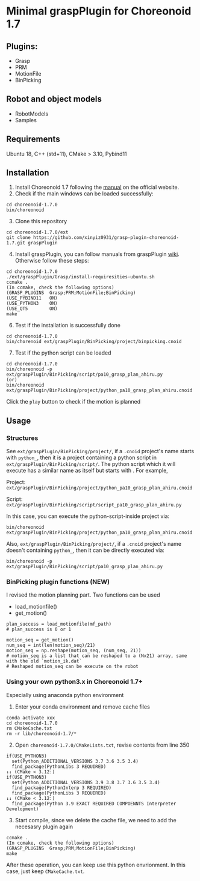 # Minimal graspPlugin for Choreonoid 1.7

## Plugins: 
- Grasp
- PRM
- MotionFile
- BinPicking

## Robot and object models
- RobotModels
- Samples

## Requirements
Ubuntu 18, C++ (std+11), CMake > 3.10, Pybind11

## Installation

1. Install Choreonoid 1.7 following the [manual](https://choreonoid.org/ja/documents/1.7/index.html) on the official website. 
2. Check if the main windows can be loaded successfully: 
```
cd choreonoid-1.7.0
bin/choreonoid
```
3. Clone this repository
```
cd choreonoid-1.7.0/ext
git clone https://github.com/xinyiz0931/grasp-plugin-choreonoid-1.7.git graspPlugin
```
4. Install graspPlugin, you can follow manuals from graspPlugin [wiki](http://www.hlab.sys.es.osaka-u.ac.jp/grasp/ja/node/311). Otherwise follow these steps: 
```
cd choreonoid-1.7.0
./ext/graspPlugin/Grasp/install-requiresities-ubuntu.sh
ccmake .
(In ccmake, check the following options) 
(GRASP_PLUGINS  Grasp;PRM;MotionFile;BinPicking)
(USE_PYBIND11   ON)
(USE_PYTHON3    ON)
(USE_QT5        ON)
make
```
6. Test if the installation is successfully done
```
cd choreonoid-1.7.0
bin/chorenoid ext/graspPlugin/BinPicking/project/binpicking.cnoid
```
7. Test if the python script can be loaded
```
cd choreonoid-1.7.0
bin/choreonoid -p ext/graspPlugin/BinPicking/script/pa10_grasp_plan_ahiru.py
(or)
bin/choreonoid ext/graspPlugin/BinPicking/project/python_pa10_grasp_plan_ahiru.cnoid
```
Click the `play` button to check if the motion is planned

## Usage

### Structures

See `ext/graspPlugin/BinPicking/project/`, if a `.cnoid` project's name starts with `python_`, then it is a project containing a python script in `ext/graspPlugin/BinPicking/script/`. The python script which it will execute has a similar name as itself but starts with . For example, 

Project: `ext/graspPlugin/BinPicking/project/python_pa10_grasp_plan_ahiru.cnoid`

Script: `ext/graspPlugin/BinPicking/script/script_pa10_grasp_plan_ahiru.py`

In this case, you can execute the python-script-inside project via: 
```
bin/choreonoid ext/graspPlugin/BinPicking/project/python_pa10_grasp_plan_ahiru.cnoid
```

Also, `ext/graspPlugin/BinPicking/project/`, if a `.cnoid` project's name doesn't containing `python_`, then it can be directly executed via: 
```
bin/choreonoid -p ext/graspPlugin/BinPicking/script/pa10_grasp_plan_ahiru.py
```

### BinPicking plugin functions (NEW)

I revised the motion planning part. Two functions can be used

- load_motionfile()
- get_motion()

```
plan_success = load_motionfile(mf_path)
# plan_success is 0 or 1

motion_seq = get_motion()
num_seq = int(len(motion_seq)/21)
motion_seq = np.reshape(motion_seq, (num_seq, 21))
# motion_seq is a list that can be reshaped to a (Nx21) array, same with the old `motion_ik.dat`
# Reshaped motion_seq can be execute on the robot
```
### Using your own python3.x in Choreonoid 1.7+ 

Especially using anaconda python environment 

1. Enter your conda environment and remove cache files
```
conda activate xxx
cd choreonoid-1.7.0 
rm CMakeCache.txt
rm -r lib/choreonoid-1.7/*
```

2. Open `choreonoid-1.7.0/CMakeLists.txt`, revise contents from line 350
```
if(USE_PYTHON3)
  set(Python_ADDITIONAL_VERSIONS 3.7 3.6 3.5 3.4)
  find_package(PythonLibs 3 REQUIRED)
↓↓ (CMake < 3.12:)
if(USE_PYTHON3)
  set(Python_ADDITIONAL_VERSIONS 3.9 3.8 3.7 3.6 3.5 3.4)
  find_package(PythonInterp 3 REQUIRED)
  find_package(PythonLibs 3 REQUIRED)
↓↓ (CMake < 3.12:)
  find_package(Python 3.9 EXACT REQUIRED COMPOENNTS Interpreter Development)
```

3. Start compile, since we delete the cache file, we need to add the necesasry plugin again
```
ccmake .
(In ccmake, check the following options) 
(GRASP_PLUGINS  Grasp;PRM;MotionFile;BinPicking)
make
```
After these operation, you can keep use this python envrionment. In this case, just keep `CMakeCache.txt`. 
